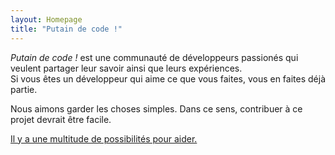```yaml
---
layout: Homepage
title: "Putain de code !"
---
```


<em>Putain de code !</em>
est une communauté de développeurs passionés qui veulent partager leur savoir
ainsi que leurs expériences.  
Si vous êtes un développeur qui aime ce que vous faites, vous en faites déjà
partie.

Nous aimons garder les choses simples. Dans ce sens, contribuer à ce
projet devrait être facile.

[Il y a une multitude de possibilités pour aider.](/fr/contribuer/)
